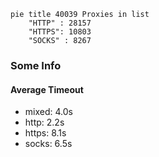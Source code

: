 
```mermaid
pie title 40039 Proxies in list
    "HTTP" : 28157
    "HTTPS": 10803
    "SOCKS" : 8267
```

### Some Info
#### Average Timeout

- mixed: 4.0s
- http: 2.2s
- https: 8.1s
- socks: 6.5s